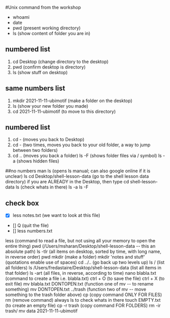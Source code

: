 #Unix command from the workshop
* whoami
* date
* pwd (present working directory)
* ls (show content of folder you are in)

## numbered list 

1. cd Desktop (change directory to the desktop)
2.  pwd (confirm desktop is directory)
3. ls (show stuff on desktop)


## same numbers list 

1. mkdir 2021-11-11-ubimotif (make a folder on the desktop)
1. ls (show your new folder you made)
1. cd 2021-11-11-ubimotif (to move to this directory)

## numbered list 

1. cd - (moves you back to Desktop)
1. cd - (two times, moves you back to your old folder, a way to jump between two folders)
1. cd .. (moves you back a folder)
ls -F (shows folder files via / symbol)
ls -a (shows hidden files)

##no numbers 
man ls (opens ls manual; can also google online if it is unclear)
ls
cd Desktop/shell-lesson-data (go to the shell lesson data directory)
if you are ALREADY in the Desktop, then type cd shell-lesson-data
ls (check whats in there)
ls -a
ls -F


## check box 
* [x] less notes.txt (we want to look at this file)
* [] Q (quit the file)
* [] less numbers.txt




less (command to read a file, but not using all your memory to open the entire thing)
pwd (/Users/msharan/Desktop/shell-lesson-data -- this an absolute path)
ls -tlr (all items on desktop, sorted by time, with long name, in reverse order)
pwd
mkdir (make a folder)
mkdir 'notes and stuff' (quotations enable use of spaces)
cd ../.. (go back up two levels up)
ls / (list all folders)
ls /Users/fredastaire/Desktop/shell-lesson-data (list all items in that folder)
ls -art (all files, in reverse, according to time)
nano blabla.txt (command to create a file i.e. blabla.txt)
ctrl + O (to save the file)
ctrl + X (to exit file)
mv blabla.txt DONTOPEN.txt (function one of mv -- to rename something)
mv DONTOPEN.txt ../trash (function two of mv -- move something to the trash folder above)
cp (copy command ONLY FOR FILES)
rm (remove command)
always ls to check whats in there
touch EMPTY.txt (to create an empty file)
cp -r trash (copy command FOR FOLDERS)
rm -ir trash/
mv data 2021-11-11-ubimotif
